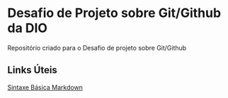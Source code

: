 # Desafio de Projeto sobre Git/Github da DIO
Repositório criado para o Desafio de projeto sobre Git/Github

## Links Úteis
[Sintaxe Básica Markdown](https://www.markdownguide.org/basic-syntax/)
